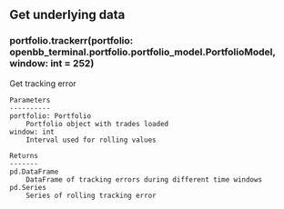 ## Get underlying data 
### portfolio.trackerr(portfolio: openbb_terminal.portfolio.portfolio_model.PortfolioModel, window: int = 252)

Get tracking error

    Parameters
    ----------
    portfolio: Portfolio
        Portfolio object with trades loaded
    window: int
        Interval used for rolling values

    Returns
    -------
    pd.DataFrame
        DataFrame of tracking errors during different time windows
    pd.Series
        Series of rolling tracking error
